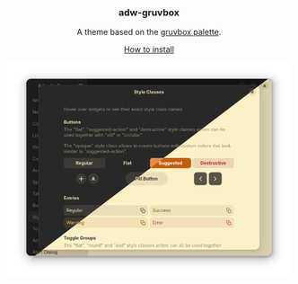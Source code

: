 <div align="center">
  <h3>adw-gruvbox</h3>
  <p>A theme based on the <a href="https://github.com/morhetz/gruvbox">gruvbox palette</a>.</p>
  <a href="../../docs/HOWTO_INSTALL.md">How to install</a>

  <a href="screenshot.png"><img src="./screenshot.png?raw=true" alt="screenshot"></a>
</div>
